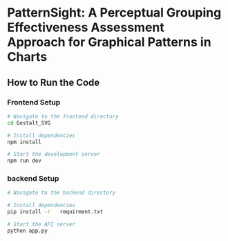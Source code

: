# PatternSight: A Perceptual Grouping Effectiveness Assessment Approach for Graphical Patterns in Charts

## How to Run the Code

### Frontend Setup

```bash
# Navigate to the frontend directory
cd Gestalt_SVG

# Install dependencies
npm install

# Start the development server
npm run dev
```

### backend Setup
```bash
# Navigate to the backend directory

# Install dependencies
pip install -r   requirment.txt

# Start the API server
python app.py
```
